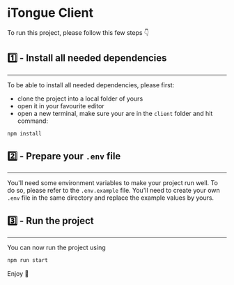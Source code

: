 # iTongue Client

To run this project, please follow this few steps 👇

## 1️⃣ - Install all needed dependencies
---
To be able to install all needed dependencies, please first:

- clone the project into a local folder of yours
- open it in your favourite editor
- open a new terminal, make sure your are in the `client` folder and hit command:

```bash
npm install
```

## 2️⃣ - Prepare your `.env` file
---
You'll need some environment variables to make your project run well. To do so, please refer to the `.env.example` file. You'll need to create your own `.env` file in the same directory and replace the example values by yours.

## 3️⃣ - Run the project
---
You can now run the project using

```bash
npm run start
```

Enjoy 🚀